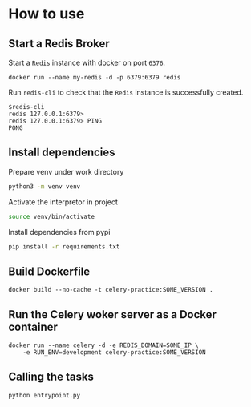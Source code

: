 # How to use

## Start a Redis Broker
Start a `Redis` instance with docker on port `6376`.
```
docker run --name my-redis -d -p 6379:6379 redis 
```

Run `redis-cli` to check that the `Redis` instance is successfully created.
```
$redis-cli 
redis 127.0.0.1:6379> 
redis 127.0.0.1:6379> PING  
PONG
```

## Install dependencies

Prepare venv under work directory
```bash
python3 -m venv venv
```

Activate the interpretor in project
```bash 
source venv/bin/activate
```

Install dependencies from pypi
```bash 
pip install -r requirements.txt
```
## Build Dockerfile

```
docker build --no-cache -t celery-practice:SOME_VERSION .
```

## Run the Celery woker server as a Docker container

```
docker run --name celery -d -e REDIS_DOMAIN=SOME_IP \
    -e RUN_ENV=development celery-practice:SOME_VERSION
```

## Calling the tasks
```
python entrypoint.py
```

